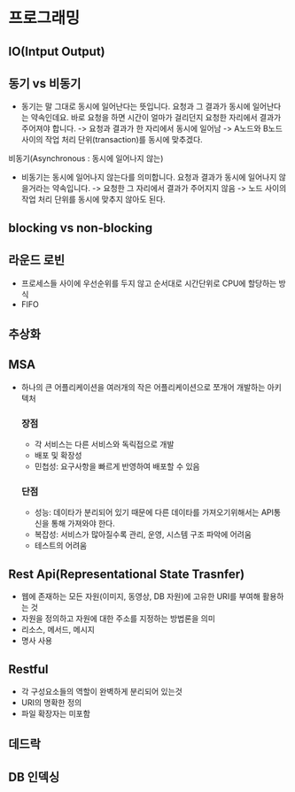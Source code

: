 # 프로그래밍

## IO(Intput Output)

## 동기 vs 비동기
 - 동기는 말 그대로 동시에 일어난다는 뜻입니다. 요청과 그 결과가 동시에 일어난다는 약속인데요. 바로 요청을 하면 시간이 얼마가 걸리던지 요청한 자리에서 결과가 주어져야 합니다.
-> 요청과 결과가 한 자리에서 동시에 일어남
-> A노드와 B노드 사이의 작업 처리 단위(transaction)를 동시에 맞추겠다.

비동기(Asynchronous : 동시에 일어나지 않는)
 - 비동기는 동시에 일어나지 않는다를 의미합니다. 요청과 결과가 동시에 일어나지 않을거라는 약속입니다. 
-> 요청한 그 자리에서 결과가 주어지지 않음
-> 노드 사이의 작업 처리 단위를 동시에 맞추지 않아도 된다.


## blocking vs non-blocking

## 라운드 로빈
+ 프로세스들 사이에 우선순위를 두지 않고 순서대로 시간단위로 CPU에 할당하는 방식
+ FIFO

## 추상화

## MSA
+ 하나의 큰 어플리케이션을 여러개의 작은 어플리케이션으로 쪼개어 개발하는 아키텍처
    ### 장점
    + 각 서비스는 다른 서비스와 독릭접으로 개발
    + 배포 및 확장성
    + 민첩성: 요구사항을 빠르게 반영하여 배포할 수 있음
    ### 단점
    + 성능: 데이타가 분리되어 있기 때문에 다른 데이타를 가져오기위해서는 API통신을 통해 가져와야 한다.
    + 복잡성: 서비스가 많아질수록 관리, 운영, 시스템 구조 파악에 어려움
    + 테스트의 어려움


## Rest Api(Representational State Trasnfer)
+ 웹에 존재하는 모든 자원(이미지, 동영상, DB 자원)에 고유한 URI를 부여해 활용하는 것
+ 자원을 정의하고 자원에 대한 주소를 지정하는 방법론을 의미
+ 리소스, 메서드, 메시지
+ 명사 사용

## Restful
+ 각 구성요소들의 역할이 완벽하게 분리되어 있는것
+ URI의 명확한 정의
+ 파일 확장자는 미포함

## 데드락

## DB 인덱싱
